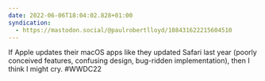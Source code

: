 ```yaml
---
date: 2022-06-06T18:04:02.828+01:00
syndication:
  - https://mastodon.social/@paulrobertlloyd/108431622215604510
---
```


If Apple updates their macOS apps like they updated Safari last year (poorly conceived features, confusing design, bug-ridden implementation), then I think I might cry. #WWDC22
